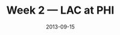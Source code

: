 ---
layout: game
title: Week 2 — LAC at PHI
season: 2013
game_id: 2013_02_SD_PHI
week: 2
date: 2013-09-15
home_team: PHI
away_team: LAC
final_home: 30
final_away: 33
pbp_url: /assets/data/pbp/2013/2013_02_SD_PHI.csv.gz
---